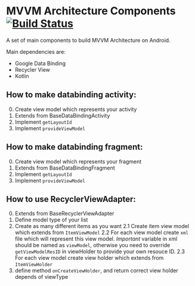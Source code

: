 # MVVM Architecture Components[![Build Status](https://travis-ci.org/Springworks/MVVMComponents.svg?branch=master)](https://travis-ci.org/travis-ci/travis-build)

A set of main components to build MVVM Architecture on Android.

Main dependencies are:
 * Google Data Binding
 * Recycler View
 * Kotlin

## How to make databinding activity:
 0. Create view model which represents your activity
 1. Extends from BaseDataBindingActivity
 2. Implement `getLayoutId`
 3. Implement `provideViewModel`

## How to make databinding fragment:
  0. Create view model which represents your fragment
  1. Extends from BaseDataBindingFragment
  2. Implement `getLayoutId`
  3. Implement `provideViewModel`
  
## How to use RecyclerViewAdapter:
  0. Extends from BaseRecyclerViewAdapter
  1. Define model type of your list
  2. Create as many different items as you want
   2.1 Create item view model which extends from `ItemViewModel`
   2.2 For each view model create `xml` file which will represent this view model.
   *Important* variable in xml should be named as `viewModel`, otherwise you need to override `getViewModelResID` in viewHolder to provide your own resouce ID.
   2.3 For each view model create view holder which extends from `ItemViewHolder`
  3. define method `onCreateViewHolder`, and return correct view holder depends of viewType
   
